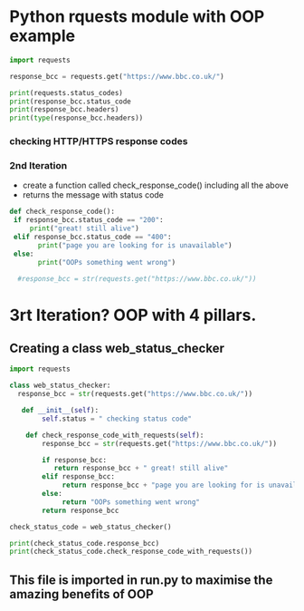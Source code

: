 # Python rquests module with OOP example

``` python
import requests

response_bcc = requests.get("https://www.bbc.co.uk/")

print(requests.status_codes)
print(response_bcc.status_code
print(response_bcc.headers)
print(type(response_bcc.headers))
```

### checking HTTP/HTTPS response codes
### 2nd Iteration

- create a function called check_response_code() including all the above
- returns the message with status code
``` python
def check_response_code():
 if response_bcc.status_code == "200":
     print("great! still alive")
 elif response_bcc.status_code == "400":
       print("page you are looking for is unavailable")
 else:
       print("OOPs something went wrong")

  #response_bcc = str(requests.get("https://www.bbc.co.uk/"))
```
# 3rt Iteration? OOP with 4 pillars.
## Creating a class web_status_checker

```python
import requests

class web_status_checker:
  response_bcc = str(requests.get("https://www.bbc.co.uk/"))

   def __init__(self):
        self.status = " checking status code"

    def check_response_code_with_requests(self):
        response_bcc = str(requests.get("https://www.bbc.co.uk/"))

        if response_bcc:
           return response_bcc + " great! still alive"
        elif response_bcc:
             return response_bcc + "page you are looking for is unavailable"
        else:
             return "OOPs something went wrong"
        return response_bcc

check_status_code = web_status_checker()

print(check_status_code.response_bcc)
print(check_status_code.check_response_code_with_requests())
```
## This file is imported in run.py to maximise the amazing benefits of OOP